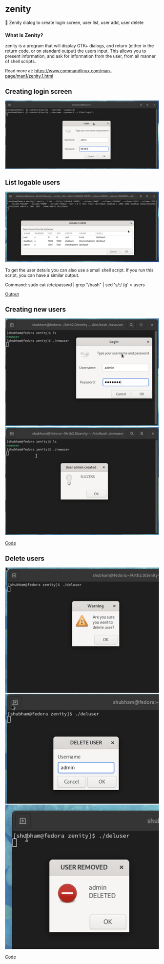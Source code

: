 # zenity
🚸 Zenity dialog to create login screen, user list, user add, user delete
### What is Zenity?
zenity is a program that will display GTK+ dialogs, and return (either in the return code, or on standard output) the users input. This allows you to present information, and ask for information from the user, from all manner of shell scripts.

Read more at: https://www.commandlinux.com/man-page/man1/zenity.1.html

## Creating login screen
![alt text](https://github.com/AnonMrNone/zenity/blob/main/images/login_screen.png)

## List logable users
![alt text](https://github.com/AnonMrNone/zenity/blob/main/images/list_users.png)

To get the user details you can also use a small shell script. If you run this script, you can have a similar output.

Command:  sudo cat /etc/passwd | grep "/bash" | sed  's/:/ /g' > users

[Output](https://github.com/AnonMrNone/zenity/blob/main/zenity/test)

## Creating new users
![alt text](https://github.com/AnonMrNone/zenity/blob/main/images/newuser1.png)
![alt text](https://github.com/AnonMrNone/zenity/blob/main/images/newuser2.png)

[Code](https://github.com/AnonMrNone/zenity/blob/main/zenity/newuser)

## Delete users
![alt text](https://github.com/AnonMrNone/zenity/blob/main/images/deluser1.png)
![alt text](https://github.com/AnonMrNone/zenity/blob/main/images/deluser2.png)
![alt text](https://github.com/AnonMrNone/zenity/blob/main/images/deluser3.png)

[Code](https://github.com/AnonMrNone/zenity/blob/main/zenity/deluser)



